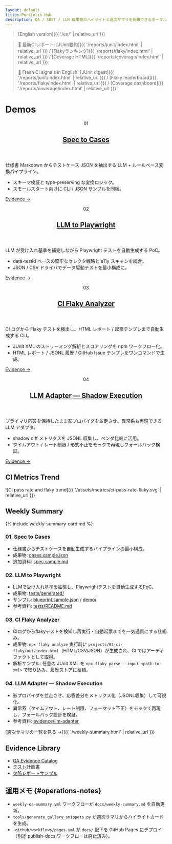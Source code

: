 ```yaml
---
layout: default
title: Portfolio Hub
description: QA / SDET / LLM 成果物のハイライトと週次サマリを俯瞰できるポータル
---
```


> [English version]({{ '/en/' | relative_url }})


> 🔎 最新CIレポート: [JUnit要約]({{ '/reports/junit/index.html' | relative_url }}) / [Flakyランキング]({{ '/reports/flaky/index.html' | relative_url }}) / [Coverage HTML]({{ '/reports/coverage/index.html' | relative_url }})
>
> 🚀 Fresh CI signals in English: [JUnit digest]({{ '/reports/junit/index.html' | relative_url }}) / [Flaky leaderboard]({{ '/reports/flaky/index.html' | relative_url }}) / [Coverage dashboard]({{ '/reports/coverage/index.html' | relative_url }})

# Demos

<div class="demo-grid">
  <article class="demo-card" id="demo-01">
    <header>
      <p class="demo-card__id">01</p>
      <h2><a href="{{ '/evidence/spec2cases.html' | relative_url }}">Spec to Cases</a></h2>
    </header>
    <p>仕様書 Markdown からテストケース JSON を抽出する LLM + ルールベース変換パイプライン。</p>
    <ul>
      <li>スキーマ検証と type-preserving な変換ロジック。</li>
      <li>スモールスタート向けに CLI / JSON サンプルを同梱。</li>
    </ul>
    <p><a class="demo-card__link" href="{{ '/evidence/spec2cases.html' | relative_url }}">Evidence &rarr;</a></p>
  </article>

  <article class="demo-card" id="demo-02">
    <header>
      <p class="demo-card__id">02</p>
      <h2><a href="{{ '/evidence/llm2pw.html' | relative_url }}">LLM to Playwright</a></h2>
    </header>
    <p>LLM が受け入れ基準を補完しながら Playwright テストを自動生成する PoC。</p>
    <ul>
      <li>data-testid ベースの堅牢なセレクタ戦略と a11y スキャンを統合。</li>
      <li>JSON / CSV ドライバでデータ駆動テストを最小構成に。</li>
    </ul>
    <p><a class="demo-card__link" href="{{ '/evidence/llm2pw.html' | relative_url }}">Evidence &rarr;</a></p>
  </article>

  <article class="demo-card" id="demo-03">
    <header>
      <p class="demo-card__id">03</p>
      <h2><a href="{{ '/evidence/flaky.html' | relative_url }}">CI Flaky Analyzer</a></h2>
    </header>
    <p>CI ログから Flaky テストを検出し、HTML レポート / 起票テンプレまで自動生成する CLI。</p>
    <ul>
      <li>JUnit XML のストリーミング解析とスコアリングを npm ワークフロー化。</li>
      <li>HTML レポート / JSONL 履歴 / GitHub Issue テンプレをワンコマンドで生成。</li>
    </ul>
    <p><a class="demo-card__link" href="{{ '/evidence/flaky.html' | relative_url }}">Evidence &rarr;</a></p>
  </article>

  <article class="demo-card" id="demo-04">
    <header>
      <p class="demo-card__id">04</p>
      <h2><a href="{{ '/evidence/llm-adapter.html' | relative_url }}">LLM Adapter — Shadow Execution</a></h2>
    </header>
    <p>プライマリ応答を保持したまま影プロバイダを並走させ、異常系も再現できる LLM アダプタ。</p>
    <ul>
      <li>shadow diff メトリクスを JSONL 収集し、ベンダ比較に活用。</li>
      <li>タイムアウト / レート制限 / 形式不正をモックで再現しフォールバック検証。</li>
    </ul>
    <p><a class="demo-card__link" href="{{ '/evidence/llm-adapter.html' | relative_url }}">Evidence &rarr;</a></p>
  </article>
</div>

## CI Metrics Trend

![CI pass rate and flaky trend]({{ '/assets/metrics/ci-pass-rate-flaky.svg' | relative_url }})

## Weekly Summary

{% include weekly-summary-card.md %}

### 01. Spec to Cases
- 仕様書からテストケースを自動生成するパイプラインの最小構成。
- 成果物: [cases.sample.json](https://github.com/Ryosuke4219/portfolio/blob/main/docs/examples/spec2cases/cases.sample.json)
- 追加資料: [spec.sample.md](https://github.com/Ryosuke4219/portfolio/blob/main/docs/examples/spec2cases/spec.sample.md)

### 02. LLM to Playwright
- LLMで受け入れ基準を拡張し、Playwrightテストを自動生成するPoC。
- 成果物: [tests/generated/](https://github.com/Ryosuke4219/portfolio/tree/main/projects/02-llm-to-playwright/tests/generated)
- サンプル: [blueprint.sample.json](https://github.com/Ryosuke4219/portfolio/blob/main/docs/examples/llm2pw/blueprint.sample.json) / [demo/](https://github.com/Ryosuke4219/portfolio/tree/main/docs/examples/llm2pw/demo)
- 参考資料: [tests/README.md](https://github.com/Ryosuke4219/portfolio/blob/main/projects/02-llm-to-playwright/tests/README.md)

### 03. CI Flaky Analyzer
- CIログからflakyテストを検知し再実行・自動起票までを一気通貫にする仕組み。
- 成果物: `npx flaky analyze` 実行時に `projects/03-ci-flaky/out/index.html`（HTML/CSV/JSON）が生成され、CI ではアーティファクトとして取得。
- 解析サンプル: 任意の JUnit XML を `npx flaky parse --input <path-to-xml>` で取り込み、履歴ストアに蓄積。

### 04. LLM Adapter — Shadow Execution
- 影プロバイダを並走させ、応答差分をメトリクス化（JSONL収集）して可視化。
- 異常系（タイムアウト、レート制限、フォーマット不正）をモックで再現し、フォールバック設計を検証。
- 参考資料: [evidence/llm-adapter](https://ryosuke4219.github.io/portfolio/evidence/llm-adapter.html)

[週次サマリの一覧を見る &rarr;]({{ '/weekly-summary.html' | relative_url }})

## Evidence Library

- [QA Evidence Catalog](./evidence/README.md)
- [テスト計画書](./test-plan.md)
- [欠陥レポートサンプル](./defect-report-sample.md)

## 運用メモ {#operations-notes}

- `weekly-qa-summary.yml` ワークフローが `docs/weekly-summary.md` を自動更新。
- `tools/generate_gallery_snippets.py` が週次サマリからハイライトカードを生成。
- `.github/workflows/pages.yml` が `docs/` 配下を GitHub Pages にデプロイ（別途 publish-docs ワークフローは廃止済み）。
